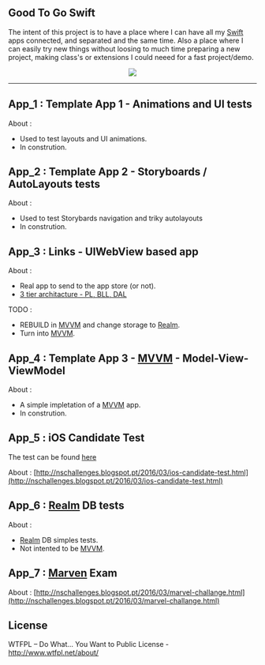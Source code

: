 Good To Go Swift
-----

The intent of this project is to have a place where I can have all my [Swift](https://developer.apple.com/swift/) apps connected, and separated and the same time. Also a place where I can easily try new things without loosing to much time preparing a new project, making class's or extensions I could neeed for a fast project/demo. 

<p align="center">
<img src="https://github.com/ricardopsantos/GoodToGo_Swift/blob/master/G2GLogo.png">
</p>

-----

## App_1 : Template App 1 - Animations and UI tests
About :
- Used to test layouts and UI animations.
- In constrution.

## App_2 : Template App 2 - Storyboards / AutoLayouts tests
About :
- Used to test Storybards navigation and triky autolayouts
- In constrution.

## App_3 : Links - UIWebView based app
About :
- Real app to send to the app store (or not).
- [3 tier architacture - PL, BLL, DAL](https://www.techopedia.com/definition/24649/three-tier-architecture.)


TODO :
- REBUILD in [MVVM](https://en.wikipedia.org/wiki/Model%E2%80%93view%E2%80%93viewmodel) and change storage to [Realm](https://realm.io/).
- Turn into [MVVM](https://en.wikipedia.org/wiki/Model%E2%80%93view%E2%80%93viewmodel).

## App_4 : Template App 3 - [MVVM](https://en.wikipedia.org/wiki/Model%E2%80%93view%E2%80%93viewmodel) - Model-View-ViewModel
About :
- A simple impletation of a [MVVM](https://en.wikipedia.org/wiki/Model%E2%80%93view%E2%80%93viewmodel) app.
- In constrution.

## App_5 : iOS Candidate Test

The test can be found [here](https://docs.google.com/document/d/196_oDP1A4dxwuBElkxhXSNiD7TDSuVFpzO8NwqFhLYA/edit)

About : [http://nschallenges.blogspot.pt/2016/03/ios-candidate-test.html](http://nschallenges.blogspot.pt/2016/03/ios-candidate-test.html)

## App_6 : [Realm](https://realm.io/) DB tests
About :
-  [Realm](https://realm.io/) DB simples tests.
- Not intented to be [MVVM](https://en.wikipedia.org/wiki/Model%E2%80%93view%E2%80%93viewmodel).

## App_7 : [Marven](http://developer.marvel.com/) Exam
About : [http://nschallenges.blogspot.pt/2016/03/marvel-challange.html](http://nschallenges.blogspot.pt/2016/03/marvel-challange.html)

## License

WTFPL – Do What... You Want to Public License - http://www.wtfpl.net/about/
